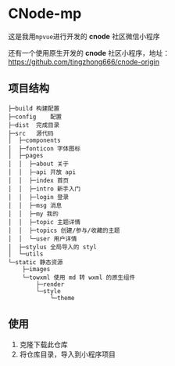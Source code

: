 #  CNode-mp

这是我用`mpvue`进行开发的 **cnode** 社区微信小程序

还有一个使用原生开发的 **cnode** 社区小程序，地址：<https://github.com/tingzhong666/cnode-origin>



##  项目结构

```
├─build 构建配置
├─config	配置
├─dist	完成目录
├─src	源代码
│  ├─components
│  ├─fonticon 字体图标
│  ├─pages
│  │  ├─about 关于
│  │  ├─api 开放 api
│  │  ├─index 首页
│  │  ├─intro 新手入门
│  │  ├─login 登录
│  │  ├─msg 消息
│  │  ├─my 我的
│  │  ├─topic 主题详情
│  │  ├─topics 创建/参与/收藏的主题
│  │  └─user 用户详情
│  ├─stylus 全局导入的 styl
│  └─utils
└─static 静态资源
    ├─images
    └─towxml 使用 md 转 wxml 的原生组件
        ├─render
        └─style
            └─theme
```



##  使用

1. 克隆下载此仓库
2. 将仓库目录，导入到小程序项目